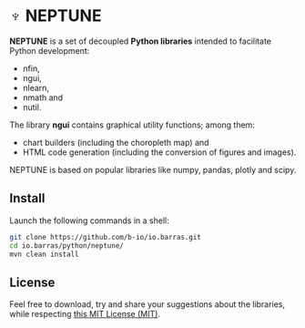# ♆ NEPTUNE

**NEPTUNE** is a set of decoupled **Python libraries** intended to facilitate Python development:

* nfin,
* ngui,
* nlearn,
* nmath and
* nutil.

The library **ngui** contains graphical utility functions; among them:

* chart builders (including the choropleth map) and
* HTML code generation (including the conversion of figures and images).

NEPTUNE is based on popular libraries like numpy, pandas, plotly and scipy.

## Install

Launch the following commands in a shell:

~~~bash
git clone https://github.com/b-io/io.barras.git
cd io.barras/python/neptune/
mvn clean install
~~~

## License

Feel free to download, try and share your suggestions about the libraries,
while respecting [this MIT License (MIT)][license].

[license]: <LICENSE>
